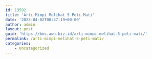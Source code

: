 ```yaml
---
id: 13592
title: 'Arti Mimpi Melihat 5 Peti Mati'
date: '2023-04-02T00:37:19+00:00'
author: admin
layout: post
guid: 'https://bos.awn.biz.id/arti-mimpi-melihat-5-peti-mati/'
permalink: /arti-mimpi-melihat-5-peti-mati/
categories:
    - Uncategorized
---
```


